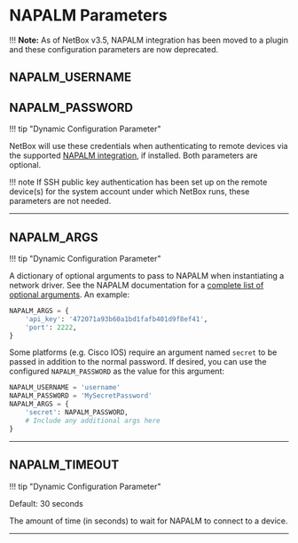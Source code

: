 # NAPALM Parameters

!!! **Note:** As of NetBox v3.5, NAPALM integration has been moved to a plugin and these configuration parameters are now deprecated.

## NAPALM_USERNAME

## NAPALM_PASSWORD

!!! tip "Dynamic Configuration Parameter"

NetBox will use these credentials when authenticating to remote devices via the supported [NAPALM integration](../integrations/napalm.md), if installed. Both parameters are optional.

!!! note
    If SSH public key authentication has been set up on the remote device(s) for the system account under which NetBox runs, these parameters are not needed.

---

## NAPALM_ARGS

!!! tip "Dynamic Configuration Parameter"

A dictionary of optional arguments to pass to NAPALM when instantiating a network driver. See the NAPALM documentation for a [complete list of optional arguments](https://napalm.readthedocs.io/en/latest/support/#optional-arguments). An example:

```python
NAPALM_ARGS = {
    'api_key': '472071a93b60a1bd1fafb401d9f8ef41',
    'port': 2222,
}
```

Some platforms (e.g. Cisco IOS) require an argument named `secret` to be passed in addition to the normal password. If desired, you can use the configured `NAPALM_PASSWORD` as the value for this argument:

```python
NAPALM_USERNAME = 'username'
NAPALM_PASSWORD = 'MySecretPassword'
NAPALM_ARGS = {
    'secret': NAPALM_PASSWORD,
    # Include any additional args here
}
```

---

## NAPALM_TIMEOUT

!!! tip "Dynamic Configuration Parameter"

Default: 30 seconds

The amount of time (in seconds) to wait for NAPALM to connect to a device.

---

